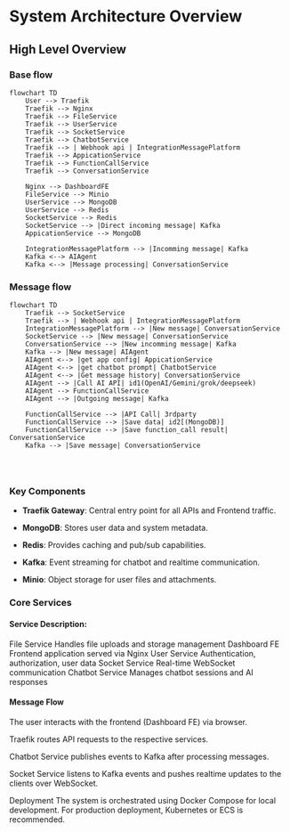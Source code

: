 # System Architecture Overview

## High Level Overview

### Base flow
```mermaid
flowchart TD
    User --> Traefik
    Traefik --> Nginx
    Traefik --> FileService
    Traefik --> UserService
    Traefik --> SocketService
    Traefik --> ChatbotService
    Traefik --> | Webhook api | IntegrationMessagePlatform
    Traefik --> AppicationService
    Traefik --> FunctionCallService
    Traefik --> ConversationService

    Nginx --> DashboardFE
    FileService --> Minio
    UserService --> MongoDB
    UserService --> Redis
    SocketService --> Redis
    SocketService --> |Direct incoming message| Kafka
    AppicationService --> MongoDB
    
    IntegrationMessagePlatform --> |Incomming message| Kafka
    Kafka <--> AIAgent
    Kafka <--> |Message processing| ConversationService

```

### Message flow
```mermaid
flowchart TD
    Traefik --> SocketService
    Traefik --> | Webhook api | IntegrationMessagePlatform
    IntegrationMessagePlatform --> |New message| ConversationService
    SocketService --> |New message| ConversationService
    ConversationService --> |New incomming message| Kafka
    Kafka --> |New message| AIAgent
    AIAgent <--> |get app config| AppicationService
    AIAgent <--> |get chatbot prompt| ChatbotService
    AIAgent <--> |Get message history| ConversationService
    AIAgent --> |Call AI API| id1(OpenAI/Gemini/grok/deepseek)
    AIAgent --> FunctionCallService
    AIAgent --> |Outgoing message| Kafka
    
    FunctionCallService --> |API Call| 3rdparty
    FunctionCallService --> |Save data| id2[(MongoDB)]
    FunctionCallService --> |Save function_call result| ConversationService
    Kafka --> |Save message| ConversationService
    
  
  
```

### Key Components
- **Traefik Gateway**: Central entry point for all APIs and Frontend traffic.

- **MongoDB**: Stores user data and system metadata.

- **Redis**: Provides caching and pub/sub capabilities.

- **Kafka**: Event streaming for chatbot and realtime communication.

- **Minio**: Object storage for user files and attachments.

### Core Services

#### Service	Description:
File Service	Handles file uploads and storage management
Dashboard FE	Frontend application served via Nginx
User Service	Authentication, authorization, user data
Socket Service	Real-time WebSocket communication
Chatbot Service	Manages chatbot sessions and AI responses

#### Message Flow
The user interacts with the frontend (Dashboard FE) via browser.

Traefik routes API requests to the respective services.

Chatbot Service publishes events to Kafka after processing messages.

Socket Service listens to Kafka events and pushes realtime updates to the clients over WebSocket.

Deployment
The system is orchestrated using Docker Compose for local development.
For production deployment, Kubernetes or ECS is recommended.

